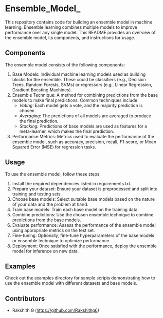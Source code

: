 # Ensemble_Model_
This repository contains code for building an ensemble model in machine learning. Ensemble learning combines multiple models to improve performance over any single model. This README provides an overview of the ensemble model, its components, and instructions for usage.

## Components
The ensemble model consists of the following components:
1. Base Models: Individual machine learning models used as building blocks for the ensemble. These could be classifiers (e.g., Decision Trees, Random Forests, SVMs) or regressors (e.g., Linear Regression, Gradient Boosting Machines).
2. Ensemble Technique: A method for combining predictions from the base models to make final predictions. Common techniques include:
    - *Voting*: Each model gets a vote, and the majority prediction is chosen.
    - *Averaging*: The predictions of all models are averaged to produce the final prediction.
    - *Stacking*: Predictions of base models are used as features for a meta-learner, which makes the final prediction.
3. Performance Metrics: Metrics used to evaluate the performance of the ensemble model, such as accuracy, precision, recall, F1-score, or Mean Squared Error (MSE) for regression tasks.

## Usage
To use the ensemble model, follow these steps:
1. Install the required dependencies listed in requirements.txt.
2. Prepare your dataset: Ensure your dataset is preprocessed and split into training and testing sets.
3. Choose base models: Select suitable base models based on the nature of your data and the problem at hand.
4. Train base models: Train each base model on the training data.
5. Combine predictions: Use the chosen ensemble technique to combine predictions from the base models.
6. Evaluate performance: Assess the performance of the ensemble model using appropriate metrics on the test set.
7. Fine-tuning: Optionally, fine-tune hyperparameters of the base models or ensemble technique to optimize performance.
8. Deployment: Once satisfied with the performance, deploy the ensemble model for inference on new data.

## Examples
Check out the examples directory for sample scripts demonstrating how to use the ensemble model with different datasets and base models.

## Contributors
- Rakshith G (https://github.com/Rakshithg6)
